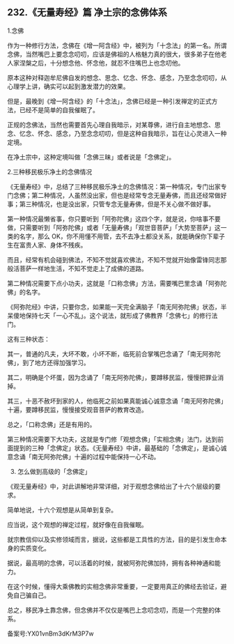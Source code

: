 ## 232.《无量寿经》篇 净土宗的念佛体系
1.念佛


作为一种修行方法，念佛在《增一阿含经》中，被列为「十念法」的第一名。所谓念佛，当然嘴巴上要念念叨叨，应该是佛祖的人格魅力真的很大，很多弟子在他老人家涅槃之后，十分想念他、怀念他，就忍不住嘴巴上也念叨他。


原本这种对释迦牟尼佛自发的想念、思念、忆念、怀念、感念，乃至念念叨叨，从心理学上讲，确实可以起到激发潜力的效果。


但是，最晚到《增一阿含经》的「十念法」，念佛已经是一种引发禅定的正式方法，已经不是简单的自我催眠了。


正规的念佛法，当然也需要首先心理自我暗示，对某尊佛，进行自主地想念、思念、忆念、怀念、感念，乃至念念叨叨，但是这种自我暗示，旨在让心灵进入一种定境。


在净土宗中，这种定境叫做「念佛三昧」或者说是「念佛定」。


2.三种移民极乐净土的念佛情况


《无量寿经》中，总结了三种移民极乐净土的念佛情况：第一种情况，专门出家专门念佛；第二种情况，人虽然没出家，但也是经常专念无量寿佛，而且还经常做好事；第三种情况，也是没出家，只管专念无量寿佛，但是不关心做不做好事。


第一种情况最懒省事，你只要听到「阿弥陀佛」这四个字，就是说，你啥事不要做，只需要听到「阿弥陀佛」或者「无量寿佛」「观世音菩萨」「大势至菩萨」这一类的名字，那么 OK，你不用懂不用管，去不去净土都没关系，就能确保你下辈子生在富贵人家、身体不残疾。


而且，经常有机会碰到佛法，不知不觉就喜欢佛法，不知不觉就开始像雷锋同志那般活菩萨一样地生活，不知不觉走上了成佛的道路。


第二种情况需要下点小功夫，这就是「口称念佛」方法，需要嘴巴里念诵「阿弥陀佛」的名字。


《阿弥陀经》中讲，只要你念，如果能一天完全满脑子「南无阿弥陀佛」状态，半呆傻地保持七天「一心不乱」。这个说法，就形成了佛教界「念佛七」的修行法门。


这有三种状态：


其一，普通的凡夫，大坏不敢，小坏不断，临死前合掌嘴巴念诵了「南无阿弥陀佛」，到了地方还得加强学习。


其二，明确是个坏蛋，因为念诵了「南无阿弥陀佛」，要蹲移民监，慢慢把罪业消掉。


其三，十恶不赦坏到家的人，他临死之前如果真能诚心诚意念诵「南无阿弥陀佛」十遍，要蹲移民监，慢慢接受观音菩萨的教育改造。


总之，「口称念佛」还是有用的。


第三种情况需要下大功夫，这就是专门修「观想念佛」「实相念佛」法门，达到前面提到的三种「念佛定」状态。《无量寿经》中讲，最基础的「念佛定」，是诚心诚意念诵「南无阿弥陀佛」十遍的过程中能保持一心不动。 


3. 怎么做到高级的「念佛定」


《观无量寿经》中，对此讲解地非常详细，对于观想念佛给出了十六个层级的要求。


简单地说，十六个观想是从简单到复杂。


应当说，这个观想的禅定过程，就好像在自我催眠。


就宗教信仰以及实修领域而言，据说，这些都是工具性的方法，目的是引发生命本身的实质变化。


据说，最高明的念佛，可以活着的时候，就被阿弥陀佛加持，拥有各种神通和能力。


在这个时候，懂得大乘佛教的实相念佛非常重要，一定要用真正的佛经去验证，避免自己骗自己。


总之，移民净土靠念佛，但念佛并不仅仅是嘴巴上念叨念叨，而是一个完整的体系。


备案号:YX01vnBm3dKrM3P7w

